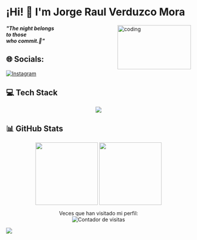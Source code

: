 # ¡Hi! 👋  I'm Jorge Raul Verduzco Mora  
<img src="https://64.media.tumblr.com/0ea83e1b98da48d2fa65e096afd9ffb0/tumblr_np13mlXqc61t4034jo1_r2_400.gif" alt="coding" width="200" height="120" align="right">

***"The night belongs<br/>
to those<br/>
who commit.🦇"***



## 🌐 Socials:
[![Instagram](https://img.shields.io/badge/Instagram-%23E4405F.svg?logo=Instagram&logoColor=white)](https://instagram.com/jorgendo43) 

## 💻 Tech Stack  

<p align="center">
  <a href="https://skillicons.dev">
    <img src="https://skillicons.dev/icons?i=java,kotlin,spring,js,ts,python,html,css,nodejs,express,nestjs,mysql,mongodb,git,github,maven,figma,canva,tomcat" />
  </a>
</p>

## 📊 GitHub Stats
<p align="center">
  <img src="https://github-readme-streak-stats.herokuapp.com/?user=jorgeRaulVerduzco&theme=tokyonight&hide_border=true" style="vertical-align: top;" height="170"/>
  <img src="https://github-readme-stats.vercel.app/api/top-langs/?username=jorgeRaulVerduzco&theme=tokyonight&hide_border=true&include_all_commits=true&count_private=true&layout=compact" style="vertical-align: top;" height="170"/>
</p>

<p align="center">
  Veces que han visitado mi perfil:<br>
  <img src="https://komarev.com/ghpvc/?username=jorgeRaulVerduzco&label=Visitas%20al%20perfil&color=0e75b6&style=flat" alt="Contador de visitas" />
</p>

<img src="https://capsule-render.vercel.app/api?type=waving&color=gradient&customColorList=6,11,20&height=100&section=footer"/>

<!-- Proudly created with GPRM ( https://gprm.itsvg.in ) -->
